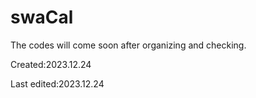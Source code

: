 # swaCal

The codes will come soon after organizing and checking.

Created:2023.12.24

Last edited:2023.12.24
